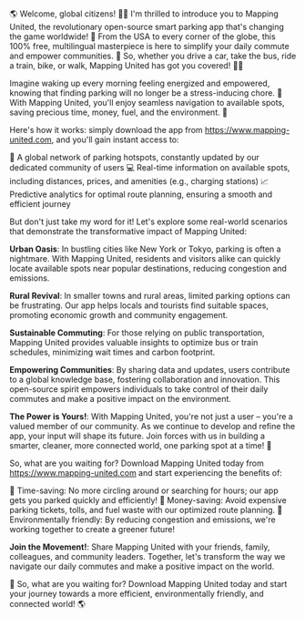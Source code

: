 🌎 Welcome, global citizens! 🙋‍♂️ I'm thrilled to introduce you to Mapping United, the revolutionary open-source smart parking app that's changing the game worldwide! 🚀 From the USA to every corner of the globe, this 100% free, multilingual masterpiece is here to simplify your daily commute and empower communities. 👥 So, whether you drive a car, take the bus, ride a train, bike, or walk, Mapping United has got you covered! 🚴‍♀️

Imagine waking up every morning feeling energized and empowered, knowing that finding parking will no longer be a stress-inducing chore. 💪 With Mapping United, you'll enjoy seamless navigation to available spots, saving precious time, money, fuel, and the environment. 🌟

Here's how it works: simply download the app from https://www.mapping-united.com, and you'll gain instant access to:

📍 A global network of parking hotspots, constantly updated by our dedicated community of users
💻 Real-time information on available spots, including distances, prices, and amenities (e.g., charging stations)
📈 Predictive analytics for optimal route planning, ensuring a smooth and efficient journey

But don't just take my word for it! Let's explore some real-world scenarios that demonstrate the transformative impact of Mapping United:

**Urban Oasis**: In bustling cities like New York or Tokyo, parking is often a nightmare. With Mapping United, residents and visitors alike can quickly locate available spots near popular destinations, reducing congestion and emissions.

**Rural Revival**: In smaller towns and rural areas, limited parking options can be frustrating. Our app helps locals and tourists find suitable spaces, promoting economic growth and community engagement.

**Sustainable Commuting**: For those relying on public transportation, Mapping United provides valuable insights to optimize bus or train schedules, minimizing wait times and carbon footprint.

**Empowering Communities**: By sharing data and updates, users contribute to a global knowledge base, fostering collaboration and innovation. This open-source spirit empowers individuals to take control of their daily commutes and make a positive impact on the environment.

**The Power is Yours!**: With Mapping United, you're not just a user – you're a valued member of our community. As we continue to develop and refine the app, your input will shape its future. Join forces with us in building a smarter, cleaner, more connected world, one parking spot at a time! 🌟

So, what are you waiting for? Download Mapping United today from https://www.mapping-united.com and start experiencing the benefits of:

💸 Time-saving: No more circling around or searching for hours; our app gets you parked quickly and efficiently!
💸 Money-saving: Avoid expensive parking tickets, tolls, and fuel waste with our optimized route planning.
🌟 Environmentally friendly: By reducing congestion and emissions, we're working together to create a greener future!

**Join the Movement!**: Share Mapping United with your friends, family, colleagues, and community leaders. Together, let's transform the way we navigate our daily commutes and make a positive impact on the world.

🌟 So, what are you waiting for? Download Mapping United today and start your journey towards a more efficient, environmentally friendly, and connected world! 🌎